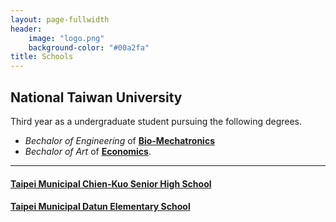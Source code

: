 ```yaml
---
layout: page-fullwidth
header:
    image: "logo.png"
    background-color: "#00a2fa"
title: Schools
---
```

## National Taiwan University
Third year as a undergraduate student pursuing the following degrees. 
- *Bechalor of Engineering* of [**Bio-Mechatronics**](https://www.bime.ntu.edu.tw/)
- *Bechalor of Art* of [**Economics**](http://www.econ.ntu.edu.tw/).

---

#### [Taipei Municipal Chien-Kuo Senior High School](https://www2.ck.tp.edu.tw/)
#### [Taipei Municipal Datun Elementary School](http://www.dtps.tp.edu.tw/)